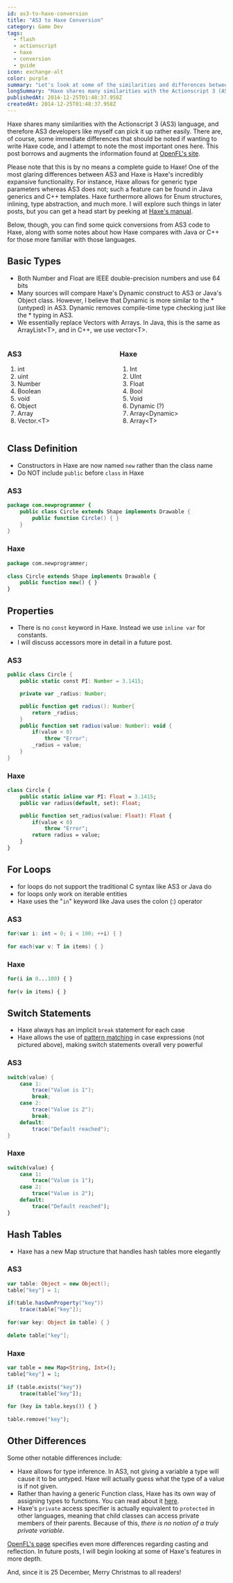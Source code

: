 ```yaml
---
id: as3-to-haxe-conversion
title: "AS3 to Haxe Conversion"
category: Game Dev
tags:
  - flash
  - actionscript
  - haxe
  - conversion
  - guide
icon: exchange-alt
color: purple
summary: "Let's look at some of the similarities and differences between Haxe and Actionscript 3."
longSummary: "Haxe shares many similarities with the Actionscript 3 (AS3) language, and therefore AS3 developers like myself can pick it up rather easily. There are, of course, some immediate differences that should be noted if wanting to write Haxe code."
publishedAt: 2014-12-25T01:48:37.958Z
createdAt: 2014-12-25T01:48:37.958Z
---
```


Haxe shares many similarities with the Actionscript 3 (AS3) language, and therefore AS3 developers like myself can pick it up rather easily. There are, of course, some immediate differences that should be noted if wanting to write Haxe code, and I attempt to note the most important ones here. This post borrows and augments the information found at [OpenFL's site](http://www.openfl.org/archive/developer/documentation/actionscript-developers/).

Please note that this is by no means a complete guide to Haxe! One of the most glaring differences between AS3 and Haxe is Haxe's incredibly expansive functionality. For instance, Haxe allows for generic type parameters whereas AS3 does not; such a feature can be found in Java generics and C++ templates. Haxe furthermore allows for Enum structures, inlining, type abstraction, and much more. I will explore such things in later posts, but you can get a head start by peeking at [Haxe's manual](http://haxe.org/manual/introduction.html).

Below, though, you can find some quick conversions from AS3 code to Haxe, along with some notes about how Haxe compares with Java or C++ for those more familiar with those languages.

## Basic Types

* Both Number and Float are IEEE double-precision numbers and use 64 bits
* Many sources will compare Haxe's Dynamic construct to AS3 or Java's Object class. However, I believe that Dynamic is more similar to the * (untyped) in AS3. Dynamic removes compile-time type checking just like the * typing in AS3.
* We essentially replace Vectors with Arrays. In Java, this is the same as ArrayList&lt;T&gt;, and in C++, we use vector&lt;T&gt;.

<div style="display: grid; grid-template-columns: 1fr 1fr; gap: 1em;">
<div>

### AS3

1. int
2. uint
3. Number
4. Boolean
5. void
6. Object
7. Array
8. Vector.&lt;T&gt;

</div>
<div>

### Haxe

1. Int
2. UInt
3. Float
4. Bool
5. Void
6. Dynamic (?)
7. Array&lt;Dynamic&gt;
8. Array&lt;T&gt;

</div>
</div>

## Class Definition

* Constructors in Haxe are now named `new` rather than the class name
* Do NOT include `public` before `class` in Haxe

### AS3

```actionscript
package com.newprogrammer {
	public class Circle extends Shape implements Drawable { 
		public function Circle() { } 
	} 
}
```

### Haxe

```haxe
package com.newprogrammer; 
 
class Circle extends Shape implements Drawable {
	public function new() { } 
}
```

## Properties

* There is no `const` keyword in Haxe. Instead we use `inline var` for constants.
* I will discuss accessors more in detail in a future post.

### AS3

```actionscript
public class Circle {
	public static const PI: Number = 3.1415;

	private var _radius: Number; 

	public function get radius(): Number{ 
		return _radius; 
	} 
	public function set radius(value: Number): void { 
		if(value < 0)
			throw "Error";
		_radius = value;
	} 
}
```

### Haxe

```haxe
class Circle { 
	public static inline var PI: Float = 3.1415;
	public var radius(default, set): Float;

	public function set_radius(value: Float): Float { 
		if(value < 0) 
			throw "Error"; 
		return radius = value; 
	} 
}
```

## For Loops

* for loops do not support the traditional C syntax like AS3 or Java do
* for loops only work on iterable entities
* Haxe uses the "`in`" keyword like Java uses the colon (:) operator

### AS3

```actionscript
for(var i: int = 0; i < 100; ++i) { } 
 
for each(var v: T in items) { }
```

### Haxe

```haxe
for(i in 0...100) { } 
 
for(v in items) { }
```

## Switch Statements

* Haxe always has an implicit `break` statement for each case
* Haxe allows the use of [pattern matching](http://haxe.org/manual/lf-pattern-matching.html) in case expressions (not pictured above), making switch statements overall very powerful

### AS3

```actionscript
switch(value) { 
	case 1: 
		trace("Value is 1"); 
		break; 
	case 2: 
		trace("Value is 2"); 
		break; 
	default: 
		trace("Default reached"); 
}
```

### Haxe

```haxe
switch(value) { 
	case 1: 
		trace("Value is 1"); 
	case 2: 
		trace("Value is 2"); 
	default: 
		trace("Default reached"); 
}
```

## Hash Tables

* Haxe has a new Map structure that handles hash tables more elegantly

### AS3

```actionscript
var table: Object = new Object(); 
table["key"] = 1; 
 
if(table.hasOwnProperty("key")) 
	trace(table["key"]);
 
for(var key: Object in table) { } 
 
delete table["key"];
```

### Haxe

```haxe
var table = new Map<String, Int>();
table["key"] = 1;
 
if (table.exists("key")) 
	trace(table["key"]);
 
for (key in table.keys()) { } 
 
table.remove("key");
```

## Other Differences

Some other notable differences include:

* Haxe allows for type inference. In AS3, not giving a variable a type will cause it to be untyped. Haxe will actually guess what the type of a value is if not given.
* Rather than having a generic Function class, Haxe has its own way of assigning types to functions. You can read about it [here](http://haxe.org/manual/types-function.html).
* Haxe's `private` access specifier is actually equivalent to `protected` in other languages, meaning that child classes can access private members of their parents. Because of this, _there is no notion of a truly private variable_.

[OpenFL's page](http://www.openfl.org/archive/developer/documentation/actionscript-developers/) specifies even more differences regarding casting and reflection. In future posts, I will begin looking at some of Haxe's features in more depth.

And, since it is 25 December, Merry Christmas to all readers!
